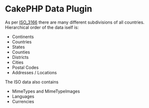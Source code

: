 # CakePHP Data Plugin

As per [ISO_3166](https://en.wikipedia.org/wiki/ISO_3166-2) there are many different subdivisions of all countries.
Hierarchical order of the data iself is: 

- Continents
- Countries
- States 
- Counties 
- Districts 
- Cities
- Postal Codes
- Addresses / Locations

The ISO data also contains

- MimeTypes and MimeTypeImages
- Languages
- Currencies
